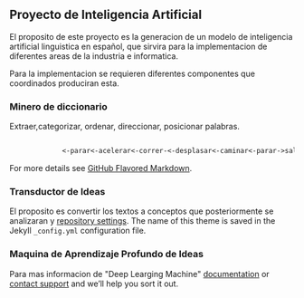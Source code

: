 ## Proyecto de Inteligencia Artificial

El proposito de este proyecto es la generacion de un modelo de inteligencia artificial linguistica en español, que sirvira para la implementacion de diferentes areas de la industria e informatica. 

Para la implementacion se requieren diferentes componentes que coordinados produciran esta.


### Minero de diccionario

Extraer,categorizar, ordenar, direccionar, posicionar palabras. 

```markdown

             <-parar<-acelerar<-correr-<-desplasar<-caminar<-parar->saltar->caer->detener->parar


```

For more details see [GitHub Flavored Markdown](https://guides.github.com/features/mastering-markdown/).

### Transductor de Ideas

El proposito es convertir los textos a conceptos que posteriormente se analizaran y  [repository settings](https://github.com/orionworkflow/orionworkflow.github.io/settings). The name of this theme is saved in the Jekyll `_config.yml` configuration file.

### Maquina de Aprendizaje Profundo de Ideas

Para mas informacion de "Deep Learging Machine" [documentation](https://help.github.com/categories/github-pages-basics/) or [contact support](https://github.com/contact) and we’ll help you sort it out.
